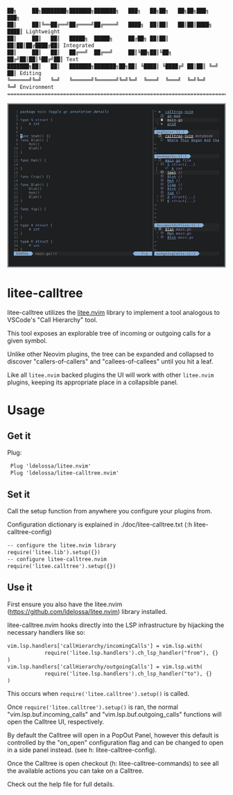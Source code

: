 ```
██╗     ██╗████████╗███████╗███████╗   ███╗   ██╗██╗   ██╗██╗███╗   ███╗
██║     ██║╚══██╔══╝██╔════╝██╔════╝   ████╗  ██║██║   ██║██║████╗ ████║ Lightweight
██║     ██║   ██║   █████╗  █████╗     ██╔██╗ ██║██║   ██║██║██╔████╔██║ Integrated
██║     ██║   ██║   ██╔══╝  ██╔══╝     ██║╚██╗██║╚██╗ ██╔╝██║██║╚██╔╝██║ Text
███████╗██║   ██║   ███████╗███████╗██╗██║ ╚████║ ╚████╔╝ ██║██║ ╚═╝ ██║ Editing
╚══════╝╚═╝   ╚═╝   ╚══════╝╚══════╝╚═╝╚═╝  ╚═══╝  ╚═══╝  ╚═╝╚═╝     ╚═╝ Environment
====================================================================================
```

![litee screenshot](./contrib/litee-screenshot.png)

# litee-calltree

litee-calltree utilizes the [litee.nvim](https://github.com/ldelossa/litee.nvim) library to implement a tool analogous to VSCode's
"Call Hierarchy" tool. 

This tool exposes an explorable tree of incoming or outgoing calls for a given symbol.

Unlike other Neovim plugins, the tree can be expanded and collapsed to discover "callers-of-callers" 
and "callees-of-callees" until you hit a leaf.

Like all `litee.nvim` backed plugins the UI will work with other `litee.nvim` plugins, 
keeping its appropriate place in a collapsible panel.

# Usage

## Get it

Plug:
```
 Plug 'ldelossa/litee.nvim'
 Plug 'ldelossa/litee-calltree.nvim'
```

## Set it

Call the setup function from anywhere you configure your plugins from.

Configuration dictionary is explained in ./doc/litee-calltree.txt (:h litee-calltree-config)

```
-- configure the litee.nvim library 
require('litee.lib').setup({})
-- configure litee-calltree.nvim
require('litee.calltree').setup({})
```

## Use it

First ensure you also have the litee.nvim (https://github.com/ldelossa/litee.nvim) 
library installed.

litee-calltree.nvim hooks directly into the LSP infrastructure by hijacking the necessary
handlers like so:

    vim.lsp.handlers['callHierarchy/incomingCalls'] = vim.lsp.with(
                require('litee.lsp.handlers').ch_lsp_handler("from"), {}
    )
    vim.lsp.handlers['callHierarchy/outgoingCalls'] = vim.lsp.with(
                require('litee.lsp.handlers').ch_lsp_handler("to"), {}
    )

This occurs when `require('litee.calltree').setup()` is called.

Once `require('litee.calltree').setup()` is ran, the normal "vim.lsp.buf.incoming_calls" 
and "vim.lsp.buf.outgoing_calls" functions will open the Calltree UI, respectively.

By default the Calltree will open in a PopOut Panel, however this default is controlled by the "on_open" configuration
flag and can be changed to open in a side panel instead. (see h: litee-calltree-config).

Once the Calltree is open checkout (h: litee-calltree-commands) to see all the available actions you can take on a Calltree.

Check out the help file for full details.

